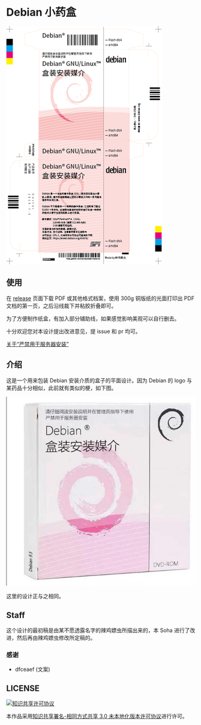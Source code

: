 # Debian 小药盒

![](./.box-1x.png)

## 使用

在 [release](https://github.com/moesoha/debian-media-box/releases/latest) 页面下载 PDF 或其他格式档案，使用 300g 铜版纸的光面打印出 PDF 文档的第一页，之后沿线裁下并粘胶折叠即可。

为了方便制作纸盒，有加入部分辅助线，如果感觉影响美观可以自行删去。

十分欢迎您对本设计提出改进意见，提 issue 和 pr 均可。

[关于“严禁用于服务器安装”](https://github.com/moesoha/debian-media-box/issues/1)

## 介绍

这是一个用来包装 Debian 安装介质的盒子的平面设计。因为 Debian 的 logo 与某药品十分相似，此前就有类似的梗，如下图。

![梗](./.inspiration.jpg)

这里的设计正与之相同。

## Staff

这个设计的最初稿是由某不愿透露名字的辣鸡嫖虫所描出来的，本 Soha 进行了改进，然后再由辣鸡嫖虫修改所定稿的。

### 感谢

  - dfceaef (文案)

## LICENSE

<a rel="license" href="http://creativecommons.org/licenses/by-sa/3.0/"><img alt="知识共享许可协议" style="border-width:0" src="https://i.creativecommons.org/l/by-sa/3.0/88x31.png" /></a>

本作品采用[知识共享署名-相同方式共享 3.0 未本地化版本许可协议](http://creativecommons.org/licenses/by-sa/3.0/)进行许可。